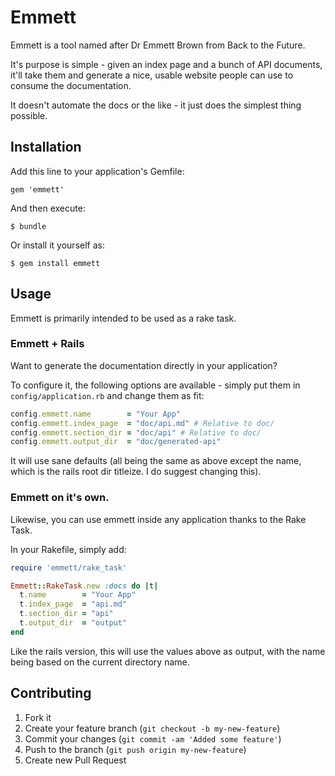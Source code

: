 # Emmett

Emmett is a tool named after Dr Emmett Brown from Back to the Future.

It's purpose is simple - given an index page and a bunch of API documents, it'll take
them and generate a nice, usable website people can use to consume the documentation.

It doesn't automate the docs or the like - it just does the simplest thing possible.

## Installation

Add this line to your application's Gemfile:

    gem 'emmett'

And then execute:

    $ bundle

Or install it yourself as:

    $ gem install emmett

## Usage

Emmett is primarily intended to be used as a rake task.

### Emmett + Rails

Want to generate the documentation directly in your application?

To configure it, the following options are available - simply put them in
`config/application.rb` and change them as fit:

```ruby
config.emmett.name        = "Your App"
config.emmett.index_page  = "doc/api.md" # Relative to doc/
config.emmett.section_dir = "doc/api" # Relative to doc/
config.emmett.output_dir  = "doc/generated-api"
```

It will use sane defaults (all being the same as above except the name, which is
the rails root dir titleize. I do suggest changing this).

### Emmett on it's own.

Likewise, you can use emmett inside any application thanks to the Rake Task.

In your Rakefile, simply add:

```ruby
require 'emmett/rake_task'

Emmett::RakeTask.new :docs do |t|
  t.name        = "Your App"
  t.index_page  = "api.md"
  t.section_dir = "api"
  t.output_dir  = "output"
end
```

Like the rails version, this will use the values above as output,
with the name being based on the current directory name.

## Contributing

1. Fork it
2. Create your feature branch (`git checkout -b my-new-feature`)
3. Commit your changes (`git commit -am 'Added some feature'`)
4. Push to the branch (`git push origin my-new-feature`)
5. Create new Pull Request
